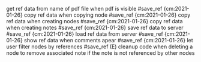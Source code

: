 get ref data from name of pdf file when pdf is visible #save_ref {cm:2021-01-26}
copy ref data when copying node #save_ref {cm:2021-01-26}
copy ref data when creating nodes #save_ref {cm:2021-01-26}
copy ref data when creating notes #save_ref {cm:2021-01-26}
save ref data to server #save_ref {cm:2021-01-26}
load ref data from server #save_ref {cm:2021-01-26}
show ref data when comments apear #save_ref {cm:2021-01-26}
let user filter nodes by references #save_ref
(E) cleanup code when deleting a node to remove associated note if the note is not referenced by other nodes
